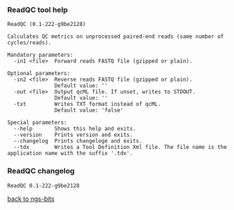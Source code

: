 ### ReadQC tool help
	ReadQC (0.1-222-g9be2128)
	
	Calculates QC metrics on unprocessed paired-end reads (same number of cycles/reads).
	
	Mandatory parameters:
	  -in1 <file>  Forward reads FASTQ file (gzipped or plain).
	
	Optional parameters:
	  -in2 <file>  Reverse reads FASTQ file (gzipped or plain).
	               Default value: ''
	  -out <file>  Output qcML file. If unset, writes to STDOUT.
	               Default value: ''
	  -txt         Writes TXT format instead of qcML.
	               Default value: 'false'
	
	Special parameters:
	  --help       Shows this help and exits.
	  --version    Prints version and exits.
	  --changelog  Prints changeloge and exits.
	  --tdx        Writes a Tool Definition Xml file. The file name is the application name with the suffix '.tdx'.
	
### ReadQC changelog
	ReadQC 0.1-222-g9be2128
	
[back to ngs-bits](https://github.com/marc-sturm/ngs-bits)